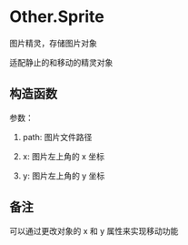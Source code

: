 # Other.Sprite

图片精灵，存储图片对象

适配静止的和移动的精灵对象

## 构造函数

参数：

 1. path: 图片文件路径

 2. x: 图片左上角的 x 坐标

 3. y: 图片左上角的 y 坐标

## 备注

可以通过更改对象的 x 和 y 属性来实现移动功能

